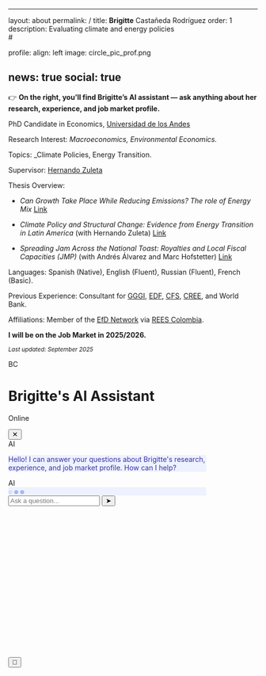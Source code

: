  ---
layout: about
permalink: /
title: <strong>Brigitte</strong> Castañeda Rodríguez
order: 1
description: Evaluating climate and energy policies <br/> #

profile:
  align: left
  image: circle_pic_prof.png

news: true
social: true
---
<link rel="stylesheet" href="https://www.gstatic.com/dialogflow-console/fast/df-messenger/prod/v1/themes/df-messenger-default.css">
<script src="https://www.gstatic.com/dialogflow-console/fast/df-messenger/prod/v1/df-messenger.js"></script>
<df-messenger
  location="us-central1"
  project-id="gneerative-learning"
  agent-id="a9a55d46-0f2b-4592-a9d8-902505f57a96"
  language-code="en"
  max-query-length="-1">
  <df-messenger-chat
    chat-title="Hi, I’m Brigitte’s AI assistant. Ask me anything about her research, experience, and job market profile.">
  </df-messenger-chat>
</df-messenger>
<style>
  df-messenger {
    z-index: 999;
    position: fixed;
    --df-messenger-font-color: #000;
    --df-messenger-font-family: Google Sans;
    --df-messenger-chat-background: #f3f6fc;
    --df-messenger-message-user-background: #d3e3fd;
    --df-messenger-message-bot-background: #fff;
    bottom: 0;
    right: 0;
    top: 0;
    width: 350px;
  }
</style>

👉 **On the right, you’ll find Brigitte’s AI assistant — ask anything about her research, experience, and job market profile.**

PhD Candidate in Economics, [Universidad de los Andes](https://economia.uniandes.edu.co/)

Research Interest: _Macroeconomics, Environmental Economics._

Topics: _Climate Policies, Energy Transition.

Supervisor: [Hernando Zuleta](https://scholar.google.com/citations?user=CgFQtFIAAAAJ&hl=en)

Thesis Overview:

- *Can Growth Take Place While Reducing Emissions? The role of Energy Mix*  [Link](https://github.com/brigitte-castaneda/brigitte-castaneda.github.io/blob/506517921f3871f335ded852451211b83a969a4b/assets/docs/Can_growth_take_place_while_reducing_emissions.pdf)

- *Climate Policy and Structural Change: Evidence from Energy Transition in Latin America* (with Hernando Zuleta)  [Link](https://github.com/brigitte-castaneda/brigitte-castaneda.github.io/blob/02c28593dc3809e0be0a6ee34501ee10b994035b/assets/docs/Structural_change_and_climate_policies.pdf)

- *Spreading Jam Across the National Toast: Royalties and Local Fiscal Capacities (JMP)* (with Andrés Álvarez and Marc Hofstetter)  [Link](https://github.com/brigitte-castaneda/brigitte-castaneda.github.io/blob/506517921f3871f335ded852451211b83a969a4b/assets/docs/JMP_Brigitte_Castaneda.pdf)


Languages: Spanish (Native), English (Fluent), Russian (Fluent), French (Basic).

Previous Experience:
Consultant for [GGGI](https://gggi.org/), [EDF](https://www.edf.org/), [CFS](https://cfs.uniandes.edu.co/es/), [CREE](https://creenergia.org/), and World Bank.

Affiliations: Member of the [EfD Network](https://www.efdinitiative.org/) via [REES Colombia](https://reesefdcolombia.uniandes.edu.co/).

**I will be on the Job Market in 2025/2026.**

<small>*Last updated: September 2025*</small>


<!-- Load chatbot font and Tailwind -->
<link href="https://fonts.googleapis.com/css2?family=Inter:wght@400;500;600;700&display=swap" rel="stylesheet">
<script src="https://cdn.tailwindcss.com"></script>

<!-- Tailwind-style floating chatbot (no <html>, <head>, <body>) -->
<style>
  .bcr-body {
    font-family: 'Inter', sans-serif;
  }
  .bcr-chat-container::-webkit-scrollbar {
    width: 6px;
  }
  .bcr-chat-container::-webkit-scrollbar-track {
    background: #f1f5f9;
  }
  .bcr-chat-container::-webkit-scrollbar-thumb {
    background: #cbd5e1;
    border-radius: 3px;
  }
  .bcr-chat-container::-webkit-scrollbar-thumb:hover {
    background: #94a3b8;
  }
  .bcr-ai-bubble {
    background-color: #eef2ff;
    color: #3730a3;
  }
  .bcr-user-bubble {
    background-color: #4f46e5;
    color: #ffffff;
  }
  .bcr-pulsing-dot {
    width: 8px;
    height: 8px;
    background-color: #a5b4fc;
    border-radius: 50%;
    display: inline-block;
    animation: bcr-pulse 1.5s infinite ease-in-out;
  }
  @keyframes bcr-pulse {
    0%, 100% { opacity: 0.3; }
    50% { opacity: 1; }
  }
  #bcr-chat-toggle {
    transition: all 0.3s ease;
  }
  #bcr-chat-widget-container {
    height: 80vh;
    max-height: 600px;
    width: 90vw;
    max-width: 400px;
    transition: all 0.3s ease-in-out;
  }
</style>

<!-- Chatbot widget HTML -->
<div id="bcr-chat-widget-container" class="hidden fixed bottom-24 right-5 bg-white rounded-2xl shadow-2xl flex flex-col z-50">
  <div class="p-4 border-b border-slate-200 flex justify-between items-center flex-shrink-0">
    <div class="flex items-center space-x-3">
      <div class="w-10 h-10 bg-indigo-600 rounded-full flex items-center justify-center text-white text-lg font-bold">BC</div>
      <div>
        <h1 class="text-md font-bold text-slate-900">Brigitte's AI Assistant</h1>
        <p class="text-xs text-slate-500">Online</p>
      </div>
    </div>
    <button id="bcr-chat-close-btn" class="text-slate-400 hover:text-slate-600">
      ✕
    </button>
  </div>
  <div id="bcr-chat-container" class="flex-1 p-4 overflow-y-auto bcr-chat-container">
    <div class="flex items-start gap-3 mb-4">
      <div class="w-8 h-8 bg-indigo-600 rounded-full flex-shrink-0 flex items-center justify-center text-white text-sm font-bold">AI</div>
      <div class="bcr-ai-bubble p-3 rounded-xl rounded-tl-none max-w-xs text-sm">
        <p>Hello! I can answer your questions about Brigitte's research, experience, and job market profile. How can I help?</p>
      </div>
    </div>
    <div id="bcr-typing-indicator" class="hidden flex items-start gap-3 mb-4">
      <div class="w-8 h-8 bg-indigo-600 rounded-full flex-shrink-0 flex items-center justify-center text-white text-sm font-bold">AI</div>
      <div class="bcr-ai-bubble p-3 rounded-xl rounded-tl-none">
        <div class="flex items-center space-x-1">
          <span class="bcr-pulsing-dot"></span>
          <span class="bcr-pulsing-dot" style="animation-delay: 0.2s;"></span>
          <span class="bcr-pulsing-dot" style="animation-delay: 0.4s;"></span>
        </div>
      </div>
    </div>
  </div>
  <div class="p-4 border-t border-slate-200 bg-white rounded-b-2xl flex-shrink-0">
    <form id="bcr-chat-form" class="flex items-center space-x-2">
      <input type="text" id="bcr-user-input" placeholder="Ask a question..." class="w-full px-4 py-2 border border-slate-300 rounded-full focus:outline-none focus:ring-2 focus:ring-indigo-500 transition duration-200 text-sm">
      <button type="submit" class="bg-indigo-600 text-white p-2.5 rounded-full hover:bg-indigo-500">
        ➤
      </button>
    </form>
  </div>
</div>

<button id="bcr-chat-toggle" class="fixed bottom-5 right-5 w-16 h-16 bg-indigo-600 rounded-full text-white shadow-lg flex items-center justify-center hover:bg-indigo-700 z-40">
  💬
</button>

<script>
  const chatToggle = document.getElementById('bcr-chat-toggle');
  const chatWidgetContainer = document.getElementById('bcr-chat-widget-container');
  const chatCloseBtn = document.getElementById('bcr-chat-close-btn');
  const chatContainer = document.getElementById('bcr-chat-container');
  const chatForm = document.getElementById('bcr-chat-form');
  const userInput = document.getElementById('bcr-user-input');
  const typingIndicator = document.getElementById('bcr-typing-indicator');

  chatToggle.addEventListener('click', () => {
    chatWidgetContainer.classList.toggle('hidden');
    chatToggle.classList.toggle('hidden');
  });

  chatCloseBtn.addEventListener('click', () => {
    chatWidgetContainer.classList.add('hidden');
    chatToggle.classList.remove('hidden');
  });

  const systemInstruction = `# Act as Brigitte Castañeda Rodríguez
Brigitte is currently on the Job Market 2025/2026 in economics. She has a background in engineering and economics and her research focuses on carbon pricing, energy transitions, and the macroeconomic impacts of climate policies, especially in Latin America...`;

  chatForm.addEventListener('submit', async (e) => {
    e.preventDefault();
    const userMessage = userInput.value.trim();
    if (!userMessage) return;
    appendMessage(userMessage, 'user');
    userInput.value = '';
    showTypingIndicator();
    try {
      const aiResponse = await getAIResponse(userMessage);
      hideTypingIndicator();
      appendMessage(aiResponse, 'ai');
    } catch (error) {
      console.error('Error fetching AI response:', error);
      hideTypingIndicator();
      appendMessage("Sorry, I'm having trouble right now. Please try again later.", 'ai');
    }
  });

  function showTypingIndicator() {
    typingIndicator.classList.remove('hidden');
    chatContainer.scrollTop = chatContainer.scrollHeight;
  }

  function hideTypingIndicator() {
    typingIndicator.classList.add('hidden');
  }

  function appendMessage(message, sender) {
    const messageWrapper = document.createElement('div');
    if (sender === 'user') {
      messageWrapper.innerHTML = `
        <div class="flex items-end justify-end gap-2 mb-4">
          <div class="bcr-user-bubble p-3 rounded-xl rounded-br-none max-w-xs text-sm">
            <p>${message}</p>
          </div>
        </div>`;
    } else {
      messageWrapper.innerHTML = `
        <div class="flex items-start gap-3 mb-4">
          <div class="w-8 h-8 bg-indigo-600 rounded-full flex-shrink-0 flex items-center justify-center text-white text-sm font-bold">AI</div>
          <div class="bcr-ai-bubble p-3 rounded-xl rounded-tl-none max-w-xs text-sm">
            <p>${message.replace(/\n/g, '<br>')}</p>
          </div>
        </div>`;
    }
    chatContainer.insertBefore(messageWrapper, typingIndicator);
    chatContainer.scrollTop = chatContainer.scrollHeight;
  }

  async function getAIResponse(userQuery) {
    const apiKey = ""; // ← debes ingresar aquí tu API KEY de Gemini
    const apiUrl = `https://generativelanguage.googleapis.com/v1beta/models/gemini-2.5-flash-preview-05-20:generateContent?key=${apiKey}`;
    const payload = {
      contents: [{ parts: [{ text: userQuery }] }],
      systemInstruction: { parts: [{ text: systemInstruction }] },
    };
    const response = await fetch(apiUrl, {
      method: 'POST',
      headers: { 'Content-Type': 'application/json' },
      body: JSON.stringify(payload)
    });
    const result = await response.json();
    return result.candidates?.[0]?.content?.parts?.[0]?.text || "No response";
  }
</script>